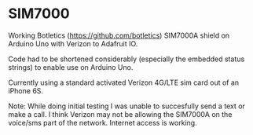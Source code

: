 # SIM7000
Working Botletics (https://github.com/botletics) SIM7000A shield on Arduino Uno with Verizon to Adafruit IO.

Code had to be shortened considerably (especially the embedded status strings) to enable use on Arduino Uno.

Currently using a standard activated Verizon 4G/LTE sim card out of an iPhone 6S.

Note: While doing initial testing I was unable to succesfully send a text or make a call.  I think Verizon may not be allowing the
SIM7000A on the voice/sms part of the network.  Internet access is working.


